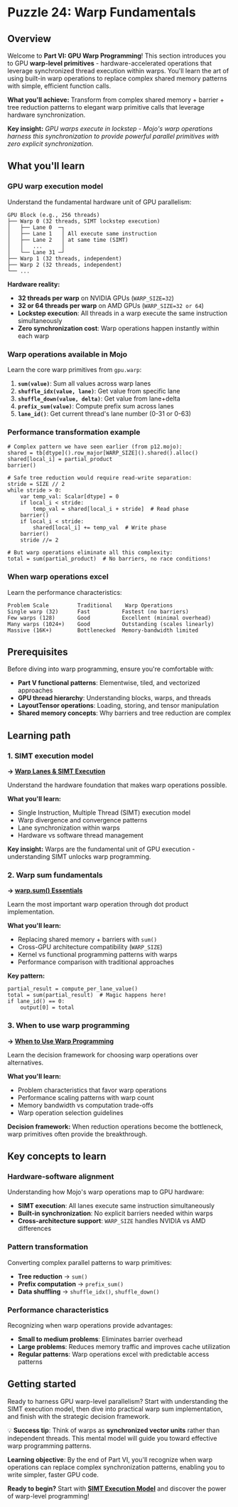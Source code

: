 # Puzzle 24: Warp Fundamentals

## Overview

Welcome to **Part VI: GPU Warp Programming**! This section introduces you to GPU **warp-level primitives** - hardware-accelerated operations that leverage synchronized thread execution within warps. You'll learn the art of using built-in warp operations to replace complex shared memory patterns with simple, efficient function calls.

**What you'll achieve:** Transform from complex shared memory + barrier + tree reduction patterns to elegant warp primitive calls that leverage hardware synchronization.

**Key insight:** _GPU warps execute in lockstep - Mojo's warp operations harness this synchronization to provide powerful parallel primitives with zero explicit synchronization._

## What you'll learn

### **GPU warp execution model**

Understand the fundamental hardware unit of GPU parallelism:

```
GPU Block (e.g., 256 threads)
├── Warp 0 (32 threads, SIMT lockstep execution)
│   ├── Lane 0  ─┐
│   ├── Lane 1   │ All execute same instruction
│   ├── Lane 2   │ at same time (SIMT)
│   │   ...      │
│   └── Lane 31 ─┘
├── Warp 1 (32 threads, independent)
├── Warp 2 (32 threads, independent)
└── ...
```

**Hardware reality:**

- **32 threads per warp** on NVIDIA GPUs (`WARP_SIZE=32`)
- **32 or 64 threads per warp** on AMD GPUs (`WARP_SIZE=32 or 64`)
- **Lockstep execution**: All threads in a warp execute the same instruction simultaneously
- **Zero synchronization cost**: Warp operations happen instantly within each warp

### **Warp operations available in Mojo**

Learn the core warp primitives from `gpu.warp`:

1. **`sum(value)`**: Sum all values across warp lanes
2. **`shuffle_idx(value, lane)`**: Get value from specific lane
3. **`shuffle_down(value, delta)`**: Get value from lane+delta
4. **`prefix_sum(value)`**: Compute prefix sum across lanes
5. **`lane_id()`**: Get current thread's lane number (0-31 or 0-63)

### **Performance transformation example**

```mojo
# Complex pattern we have seen earlier (from p12.mojo):
shared = tb[dtype]().row_major[WARP_SIZE]().shared().alloc()
shared[local_i] = partial_product
barrier()

# Safe tree reduction would require read-write separation:
stride = SIZE // 2
while stride > 0:
    var temp_val: Scalar[dtype] = 0
    if local_i < stride:
        temp_val = shared[local_i + stride]  # Read phase
    barrier()
    if local_i < stride:
        shared[local_i] += temp_val  # Write phase
    barrier()
    stride //= 2

# But warp operations eliminate all this complexity:
total = sum(partial_product)  # No barriers, no race conditions!
```

### **When warp operations excel**

Learn the performance characteristics:

```
Problem Scale         Traditional    Warp Operations
Single warp (32)      Fast          Fastest (no barriers)
Few warps (128)       Good          Excellent (minimal overhead)
Many warps (1024+)    Good          Outstanding (scales linearly)
Massive (16K+)        Bottlenecked  Memory-bandwidth limited
```

## Prerequisites

Before diving into warp programming, ensure you're comfortable with:

- **Part V functional patterns**: Elementwise, tiled, and vectorized approaches
- **GPU thread hierarchy**: Understanding blocks, warps, and threads
- **LayoutTensor operations**: Loading, storing, and tensor manipulation
- **Shared memory concepts**: Why barriers and tree reduction are complex

## Learning path

### **1. SIMT execution model**

**→ [Warp Lanes & SIMT Execution](./warp_simt.md)**

Understand the hardware foundation that makes warp operations possible.

**What you'll learn:**

- Single Instruction, Multiple Thread (SIMT) execution model
- Warp divergence and convergence patterns
- Lane synchronization within warps
- Hardware vs software thread management

**Key insight:** Warps are the fundamental unit of GPU execution - understanding SIMT unlocks warp programming.

### **2. Warp sum fundamentals**

**→ [warp.sum() Essentials](./warp_sum.md)**

Learn the most important warp operation through dot product implementation.

**What you'll learn:**

- Replacing shared memory + barriers with `sum()`
- Cross-GPU architecture compatibility (`WARP_SIZE`)
- Kernel vs functional programming patterns with warps
- Performance comparison with traditional approaches

**Key pattern:**

```mojo
partial_result = compute_per_lane_value()
total = sum(partial_result)  # Magic happens here!
if lane_id() == 0:
    output[0] = total
```

### **3. When to use warp programming**

**→ [When to Use Warp Programming](./warp_extra.md)**

Learn the decision framework for choosing warp operations over alternatives.

**What you'll learn:**

- Problem characteristics that favor warp operations
- Performance scaling patterns with warp count
- Memory bandwidth vs computation trade-offs
- Warp operation selection guidelines

**Decision framework:** When reduction operations become the bottleneck, warp primitives often provide the breakthrough.

## Key concepts to learn

### **Hardware-software alignment**

Understanding how Mojo's warp operations map to GPU hardware:

- **SIMT execution**: All lanes execute same instruction simultaneously
- **Built-in synchronization**: No explicit barriers needed within warps
- **Cross-architecture support**: `WARP_SIZE` handles NVIDIA vs AMD differences

### **Pattern transformation**

Converting complex parallel patterns to warp primitives:

- **Tree reduction** → `sum()`
- **Prefix computation** → `prefix_sum()`
- **Data shuffling** → `shuffle_idx()`, `shuffle_down()`

### **Performance characteristics**

Recognizing when warp operations provide advantages:

- **Small to medium problems**: Eliminates barrier overhead
- **Large problems**: Reduces memory traffic and improves cache utilization
- **Regular patterns**: Warp operations excel with predictable access patterns

## Getting started

Ready to harness GPU warp-level parallelism? Start with understanding the SIMT execution model, then dive into practical warp sum implementation, and finish with the strategic decision framework.

💡 **Success tip**: Think of warps as **synchronized vector units** rather than independent threads. This mental model will guide you toward effective warp programming patterns.

**Learning objective**: By the end of Part VI, you'll recognize when warp operations can replace complex synchronization patterns, enabling you to write simpler, faster GPU code.

**Ready to begin?** Start with **[SIMT Execution Model](./warp_simt.md)** and discover the power of warp-level programming!
